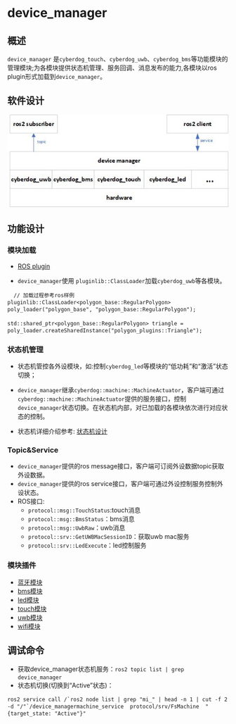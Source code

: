 # device_manager

##  概述

``device_manager`` 是``cyberdog_touch``、``cyberdog_uwb``、``cyberdog_bms``等功能模块的管理模块;为各模块提供状态机管理、服务回调、消息发布的能力,各模块以ros plugin形式加载到``device_manager``。

##  软件设计

<center>

 ![avatar](./image/device_manager/device_manager.png)

</center>

##  功能设计

### 模块加载

- [ROS plugin](https://github.com/ros2/ros2_documentation/blob/galactic/source/Tutorials/Beginner-Client-Libraries/Pluginlib.rst)

- ``device_manager``使用 ``pluginlib::ClassLoader``加载``cyberdog_uwb``等各模块。

```
  // 加载过程参考ros样例
pluginlib::ClassLoader<polygon_base::RegularPolygon> poly_loader("polygon_base", "polygon_base::RegularPolygon");

std::shared_ptr<polygon_base::RegularPolygon> triangle = poly_loader.createSharedInstance("polygon_plugins::Triangle");
```

### 状态机管理

- 状态机管控各外设模块，如:控制``cyberdog_led``等模块的“低功耗”和“激活”状态切换；

- ``device_manager``继承``cyberdog::machine::MachineActuator``，客户端可通过``cyberdog::machine::MachineActuator``提供的服务接口，控制``device_manager``状态切换。在状态机内部，对已加载的各模块依次进行对应状态的控制。

- 状态机详细介绍参考: [状态机设计](/cn/cyberdog_machine_cn.md)

### Topic&Service

- ``device_manager``提供的ros message接口，客户端可订阅外设数据topic获取外设数据。
- ``device_manager``提供的ros service接口，客户端可通过外设控制服务控制外设状态。
- ROS接口: 
  - ``protocol::msg::TouchStatus``:touch消息
  - ``protocol::msg::BmsStatus``：bms消息
  - ``protocol::msg::UwbRaw``：uwb消息
  - ``protocol::srv::GetUWBMacSessionID``：获取uwb mac服务
  - ``protocol::srv::LedExecute``：led控制服务

### 模块插件

- [蓝牙模块](/cn/cyberdog_bluetooth_cn.md)
- [bms模块](/cn/cyberdog_bms_cn.md)
- [led模块](/cn/cyberdog_led_cn.md)
- [touch模块](/cn/cyberdog_touch_cn.md)
- [uwb模块](/cn/cyberdog_uwb_cn.md)
- [wifi模块](/cn/cyberdog_wifi_cn.md)

## 调试命令

  - 获取device_manager状态机服务：``ros2 topic list | grep device_manager``
  - 状态机切换(切换到“Active”状态)：

```
ros2 service call /`ros2 node list | grep "mi_" | head -n 1 | cut -f 2 -d "/"`/device_managermachine_service  protocol/srv/FsMachine  "{target_state: "Active"}"
```
